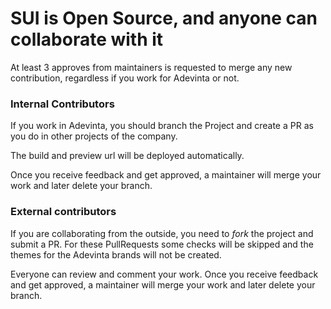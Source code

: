 # SUI is Open Source, and anyone can collaborate with it

At least 3 approves from maintainers is requested to merge any new contribution, regardless if you work for Adevinta or not.


### Internal Contributors

If you work in Adevinta, you should branch the Project and create a PR as you do in other projects of the company.

The build and preview url will be deployed automatically.

Once you receive feedback and get approved, a maintainer will merge your work and later delete your branch.

### External contributors

If you are collaborating from the outside, you need to _fork_ the project and submit a PR. For these PullRequests some checks will be skipped and the themes for the Adevinta brands will not be created.

Everyone can review and comment your work. Once you receive feedback and get approved, a maintainer will merge your work and later delete your branch.


